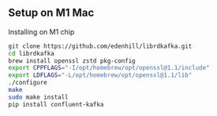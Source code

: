 

## Setup on M1 Mac
Installing on M1 chip
```bash
git clone https://github.com/edenhill/librdkafka.git
cd librdkafka
brew install openssl zstd pkg-config
export CPPFLAGS="-I/opt/homebrew/opt/openssl@1.1/include"
export LDFLAGS="-L/opt/homebrew/opt/openssl@1.1/lib"
./configure
make
sudo make install
pip install confluent-kafka
```